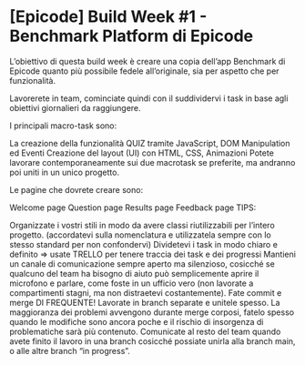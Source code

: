 
# [Epicode] Build Week #1 - Benchmark Platform di Epicode

L’obiettivo di questa build week è creare una copia dell’app Benchmark di Epicode quanto più possibile fedele all’originale, sia per aspetto che per funzionalità.

Lavorerete in team, cominciate quindi con il suddividervi i task in base agli obiettivi giornalieri da raggiungere.

I principali macro-task sono:

La creazione della funzionalità QUIZ tramite JavaScript, DOM Manipulation ed Eventi
Creazione del layout  (UI) con HTML, CSS, Animazioni
Potete lavorare contemporaneamente sui due macrotask se preferite, ma andranno poi uniti in un unico progetto.

Le pagine che dovrete creare sono:

Welcome page
Question page
Results page
Feedback page
TIPS:

Organizzate i vostri stili in modo da avere classi riutilizzabili per l’intero progetto. (accordatevi sulla nomenclatura e utilizzatela sempre con lo stesso standard per non confondervi)
Dividetevi i task in modo chiaro e definito => usate TRELLO per tenere traccia dei task e dei progressi
Mantieni un canale di comunicazione sempre aperto ma silenzioso, cosicché se qualcuno del team ha bisogno di aiuto può semplicemente aprire il microfono e parlare, come foste in un ufficio vero (non lavorate a compartimenti stagni, ma non distraetevi costantemente).
Fate commit e merge DI FREQUENTE! Lavorate in branch separate e unitele spesso. La maggioranza dei problemi avvengono durante merge corposi, fatelo spesso quando le modifiche sono ancora poche e il rischio di insorgenza di problematiche sarà più contenuto. Comunicate al resto del team quando avete finito il lavoro in una branch cosicché possiate unirla alla branch main, o alle altre branch “in progress”.

